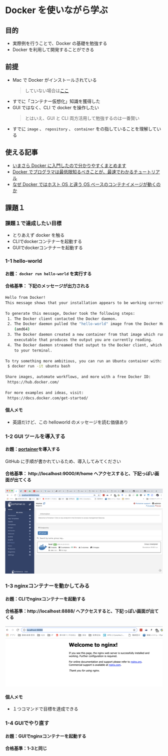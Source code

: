 # Docker を使いながら学ぶ

## 目的

- 実際例を行うことで、Docker の基礎を勉強する
- Docker を利用して開発することができる

## 前提

- Mac で Docker がインストールされている
  > していない場合は[ここ](https://docs.docker.com/docker-for-mac/install/)
- すでに「コンテナー仮想化」知識を獲得した
- GUI ではなく、CLI で docker を操作したい
  > とはいえ、GUI と CLI 両方活用して勉強するのは一番賢い
- すでに `image` 、 `repository` 、 `container` をの指していることを理解している

## 使える記事

- [いまさら Docker に入門したので分かりやすくまとめます](https://qiita.com/gold-kou/items/44860fbda1a34a001fc1)
- [Docker でプログラマは最低限知るべきことが、最速でわかるチュートリアル](https://qiita.com/woz/items/43462398765f8036f3a8)
- [なぜ Docker ではホスト OS と違う OS ベースのコンテナイメージが動くのか](https://qiita.com/kirikunix/items/33414240b4cacee362da)

## 課題１

### 課題１で達成したい目標

- とりあえず docker を触る
- CLIでdockerコンテナーを起動する
- GUIでdockerコンテナーを起動する

### 1-1 hello-world

#### お題： `docker run hello-world` を実行する

#### 合格基準： 下記のメッセージが出力される

```bash
Hello from Docker!
This message shows that your installation appears to be working correctly.

To generate this message, Docker took the following steps:
 1. The Docker client contacted the Docker daemon.
 2. The Docker daemon pulled the "hello-world" image from the Docker Hub.
    (amd64)
 3. The Docker daemon created a new container from that image which runs the
    executable that produces the output you are currently reading.
 4. The Docker daemon streamed that output to the Docker client, which sent it
    to your terminal.

To try something more ambitious, you can run an Ubuntu container with:
 $ docker run -it ubuntu bash

Share images, automate workflows, and more with a free Docker ID:
 https://hub.docker.com/

For more examples and ideas, visit:
 https://docs.docker.com/get-started/
```

#### 個人メモ

- 英語だけど、この helloworld のメッセージを読む価値あり

### 1-2 GUI ツールを導入する

#### お題：[portainer](https://github.com/portainer/portainer)を導入する

GitHub に手順が書かれているため、導入してみてください

#### 合格基準： http://localhost:9000/#/home へアクセスすると、下記っぽい画面が出てくる

![1-2](img/1-2.png)

### 1-3 nginxコンテナーを動かしてみる

#### お題：CLIでnginxコンテナーを起動する

#### 合格基準：http://localhost:8888/ へアクセスすると、下記っぽい画面が出てくる

![1-3](img/1-3.png)

#### 個人メモ

- １つコマンドで目標を達成できる

### 1-4 GUIでやり直す

#### お題：GUIでnginxコンテナーを起動する

#### 合格基準：1-3と同じ